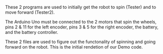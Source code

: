 These 2 programs are used to initially get the robot to spin (Tester) and to move forward (Tester2).

The Arduino Uno must be connected to the 2 motors that spin the wheels, pins 2 & 11 for the left encoder, pins 3 & 5 for the right encoder, the battery, and the battery controller.

These 2 files are used to figure out the functonality of spinning and going forward on the robot. This is the initial rendetion of our Demo code. 
